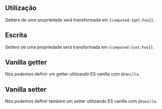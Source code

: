 ## Utilização

Getters de uma propriedade será transformada em `{computed:{get:Foo}}`.

[](./code-usage.ts ':include :type=code typescript')

## Escrita

Setters de uma propriedade será transformada em `{computed:{set:Foo}}`.

[](./code-writable.ts ':include :type=code typescript')

## Vanilla getter

Nós podemos definir um getter utilizando ES vanilla com `@Vanilla`.

[](./code-vanilla-getter.ts ':include :type=code typescript')

## Vanilla setter

Nós podemos definir também um setter utilizando ES vanilla com `@Vanilla`.

[](./code-vanilla-setter.ts ':include :type=code typescript')